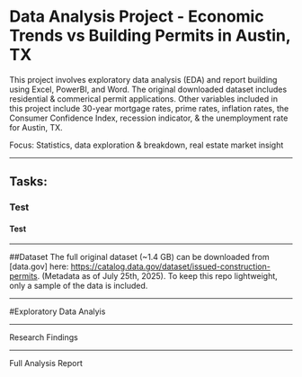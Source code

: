 # Data Analysis Project - Economic Trends vs Building Permits in Austin, TX

This project involves exploratory data analysis (EDA) and report building using Excel, PowerBI, and Word. The original downloaded dataset includes residential & commerical permit applications. Other variables included in this project include 30-year mortgage rates, prime rates, inflation rates, the Consumer Confidence Index, recession indicator, & the unemployment rate for Austin, TX.

Focus: Statistics, data exploration & breakdown, real estate market insight
___
## Tasks:
### Test
#### Test




___
##Dataset
The full original dataset (~1.4 GB) can be downloaded from [data.gov] here: https://catalog.data.gov/dataset/issued-construction-permits. (Metadata as of July 25th, 2025). To keep this repo lightweight, only a sample of the data is included.
___
#Exploratory Data Analyis


___
Research Findings

___
Full Analysis Report
